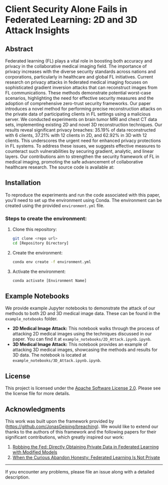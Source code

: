 # Client Security Alone Fails in Federated Learning: 2D and 3D Attack Insights

## Abstract
Federated learning (FL) plays a vital role in boosting both accuracy and privacy in the collaborative medical imaging field. The importance of privacy increases with the diverse security standards across nations and corporations, particularly in healthcare and global FL initiatives. Current research on privacy attacks in federated medical imaging focuses on sophisticated gradient inversion attacks that can reconstruct images from FL communications. These methods demonstrate potential worst-case scenarios, highlighting the need for effective security measures and the adoption of comprehensive zero-trust security frameworks. Our paper introduces a novel method for performing precise reconstruction attacks on the private data of participating clients in FL settings using a malicious server. We conducted experiments on brain tumor MRI and chest CT data sets, implementing  existing 2D and novel 3D reconstruction techniques. Our results reveal significant privacy breaches: 35.19\% of data reconstructed with 6 clients, 37.21\% with 12 clients in 2D, and 62.92\% in 3D with 12 clients. This underscores the urgent need for enhanced privacy protections in FL systems. To address these issues, we suggests effective measures to counteract such vulnerabilities by securing gradient, analytic, and linear layers. Our contributions aim to strengthen the security framework of FL in medical imaging, promoting the safe advancement of collaborative healthcare research. The source code is available at: 

## Installation

To reproduce the experiments and run the code associated with this paper, you'll need to set up the environment using Conda. The environment can be created using the provided `environment.yml` file.

### Steps to create the environment:
1. Clone this repository:
    ```bash
    git clone <repo url>
    cd [Repository Directory]
    ```
2. Create the environment:
    ```bash
    conda env create -f environment.yml
    ```
3. Activate the environment:
    ```bash
    conda activate [Environment Name]
    ```
## Example Notebooks

We provide example Jupyter notebooks to demonstrate the attack of our methods to both 2D and 3D medical image data. These can be found in the `example_notebooks` folder.

- **2D Medical Image Attack:** This notebook walks through the process of attacking 2D medical images using the techniques discussed in our paper. You can find it at `example_notebooks/2D_Attack.ipynb.ipynb`.
- **3D Medical Image Attack:** This notebook provides an example of attacking 3D medical images, showcasing the methods and results for 3D data. The notebook is located at `example_notebooks/3D_Attack.ipynb.ipynb`.


## License
This project is licensed under the [Apache Software License 2.0](https://www.apache.org/licenses/LICENSE-2.0). Please see the license file for more details.

## Acknowledgments
This work was built upon the  framework provided by (https://github.com/JonasGeiping/breaching). We would like to extend our thanks to the authors of this framework and the following papers for their significant contributions, which greatly inspired our work:

1. [Robbing the Fed: Directly Obtaining Private Data in Federated Learning with Modified Models ](https://arxiv.org/abs/2110.13057)
2. [When the Curious Abandon Honesty: Federated Learning Is Not Private](https://ieeexplore.ieee.org/abstract/document/10190537)



---

If you encounter any problems, please file an issue along with a detailed description.
